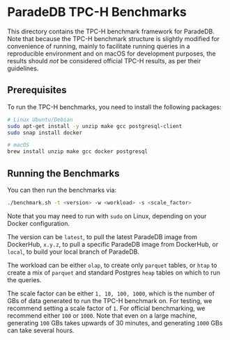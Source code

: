 # ParadeDB TPC-H Benchmarks

This directory contains the TPC-H benchmark framework for ParadeDB. Note that because the TPC-H benchmark structure is slightly modified for convenience of running, mainly to facilitate running queries in a reproducible environment and on macOS for development purposes, the results should _not_ be considered official TPC-H results, as per their guidelines.

## Prerequisites

To run the TPC-H benchmarks, you need to install the following packages:

```bash
# Linux Ubuntu/Debian
sudo apt-get install -y unzip make gcc postgresql-client
sudo snap install docker

# macOS
brew install unzip make gcc docker postgresql
```

## Running the Benchmarks

You can then run the benchmarks via:

```bash
./benchmark.sh -t <version> -w <workload> -s <scale_factor>
```

Note that you may need to run with `sudo` on Linux, depending on your Docker configuration.

The version can be `latest`, to pull the latest ParadeDB image from DockerHub, `x.y.z`, to pull a specific ParadeDB image from DockerHub, or `local`, to build your local branch of ParadeDB.

The workload can be either `olap`, to create only `parquet` tables, or `htap` to create a mix of `parquet` and standard Postgres `heap` tables on which to run the queries.

The scale factor can be either `1, 10, 100, 1000`, which is the number of GBs of data generated to run the TPC-H benchmark on. For testing, we recommend setting a scale factor of `1`. For official benchmarking, we recommend either `100` or `1000`. Note that even on a large machine, generating `100` GBs takes upwards of 30 minutes, and generating `1000` GBs can take several hours.
